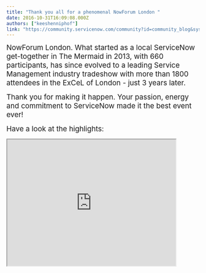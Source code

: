 ```yaml
---
title: "Thank you all for a phenomenal NowForum London "
date: 2016-10-31T16:09:08.000Z
authors: ["keeshenniphof"]
link: "https://community.servicenow.com/community?id=community_blog&sys_id=0e2ea66ddbd0dbc01dcaf3231f9619c7"
---
```

<p><span style="font-size: 14pt;">NowForum London. What started as a local ServiceNow get-together in The Mermaid in 2013, with 660 participants, has since evolved to a leading Service Management industry tradeshow with more than 1800 attendees in the ExCeL of London - just 3 years later. </span></p><p></p><p><span style="font-size: 14pt;">Thank you for making it happen. Your passion, energy and commitment to ServiceNow made it the best event ever! </span></p><p></p><p><span style="font-size: 14pt;">Have a look at the highlights:</span></p><p></p><p><iframe src="https://youtube.com/embed/njKsPJQJZ0o" width="440" height="330"/></p>